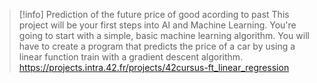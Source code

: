 > [!info] Prediction of the future price of good acording to past 
> This project will be your first steps into AI and Machine Learning. You're going to start with a simple, basic machine learning algorithm. You will have to create a program that predicts the price of a car by using a linear function train with a gradient descent algorithm.
> https://projects.intra.42.fr/projects/42cursus-ft_linear_regression
